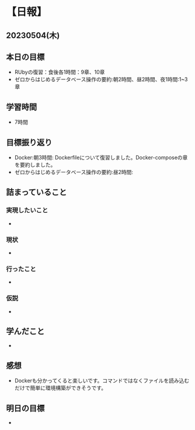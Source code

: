 # 【日報】
## 20230504(木)
## 本日の目標
- RUbyの復習：食後各1時間：9章、10章
- ゼロからはじめるデータベース操作の要約:朝2時間、昼2時間、夜1時間:1~3章
## 学習時間
- 7時間

## 目標振り返り
- Docker:朝3時間:
Dockerfileについて復習しました。Docker-composeの章を要約しました。
- ゼロからはじめるデータベース操作の要約:昼2時間:


## 詰まっていること
### 実現したいこと 
- 
### 現状
- 
### 行ったこと 
- 
### 仮説
- 

## 学んだこと
- 

## 感想
- Dockerも分かってくると楽しいです。コマンドではなくファイルを読み込むだけで簡単に環境構築ができそうです。
## 明日の目標
- 


